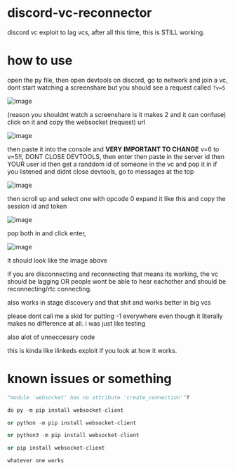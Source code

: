 # discord-vc-reconnector
discord vc exploit to lag vcs, after all this time, this is STILL working.

# how to use

open the py file,
then open devtools on discord, go to network and join a vc, dont start watching a screenshare but you should see a request called `?v=5`

![image](https://user-images.githubusercontent.com/84104542/133483447-215e02a6-8636-45fa-a6bd-1c1c0602525b.png)

(reason you shouldnt watch a screenshare is it makes 2 and it can confuse)
click on it and copy the websocket (request) url

![image](https://user-images.githubusercontent.com/84104542/133483793-094b20cf-892a-4873-9ac7-e87a0e7bb321.png)

then paste it into the console and **VERY IMPORTANT TO CHANGE** v=6 to v=5!!, DONT CLOSE DEVTOOLS, then enter then paste in the server id
then YOUR user id
then get a randdom id of someone in the vc and pop it in
if you listened and didnt close devtools, go to messages at the top

![image](https://user-images.githubusercontent.com/84104542/133484232-f1373260-e654-4b1f-bc4b-5518be640899.png)

then scroll up and select one with opcode 0
expand it like this and copy the session id and token

![image](https://user-images.githubusercontent.com/84104542/133484408-6d693c44-bb2d-4797-bc14-808d002c2a1b.png)

pop both in and click enter, 

![image](https://user-images.githubusercontent.com/66729830/144730605-2b1dbc53-8aaa-4b79-b699-42c01f946fc2.png)

it should look like the image above

if you are disconnecting and reconnecting that means its working, the vc should be lagging OR people wont be able to hear eachother and should be reconnecting/rtc connecting.

also works in stage discovery and that shit and works better in big vcs

please dont call me a skid for putting -1 everywhere even though it literally makes no difference at all. i was just like testing

also alot of unneccesary code

this is kinda like ilinkeds exploit if you look at how it works.

# known issues or something

```py
"module 'websocket' has no attribute 'create_connection'"?

do py -m pip install websocket-client

or python -m pip install websocket-client

or python3 -m pip install websocket-client

or pip install websocket-client

whatever one works
```







